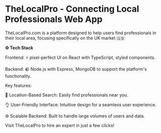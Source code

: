 # TheLocalPro - Connecting Local Professionals Web App

TheLocalPro.com is a platform designed to help users find professionals in their local area, focusing specifically on the UK market 🇬🇧

**⚙️ Tech Stack**

Frontend: ⚡️ pixel-perfect UI on React with TypeScript, styled components.

Backend: 🪨 Node.js with Express, MongoDB to support the platform's functionality.

Key features:

📍 Location-Based Search: Easily find professionals near you.

👌 User-Friendly Interface: Intuitive design for a seamless user experience.

⚙️ Scalable Backend: Built to handle large volumes of users and data.

Visit TheLocalPro to hire an expert in just a few clicks!
